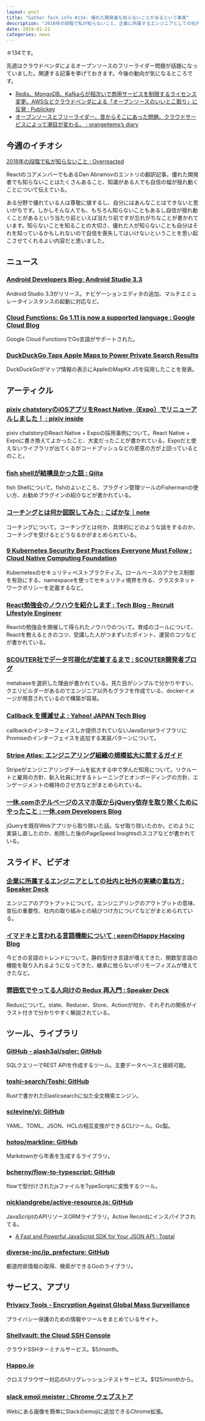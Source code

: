```yaml
---
layout: post
title: "Gather-Tech.info #134: 優れた開発者も知らないことがあるという事実"
description: "2018年の段階で私が知らないこと、企業に所属するエンジニアとしての社内と社外の実績の重ね方 など"
date: 2019-01-21
categories: news
---
```


＃134です。

先週はクラウドベンダによるオープンソースのフリーライダー問題が話題になっていました。関連する記事を挙げておきます。今後の動向が気になるところです。

- [Redis、MongoDB、Kafkaらが相次いで商用サービスを制限するライセンス変更。AWSなどクラウドベンダによる「オープンソースのいいとこ取り」に反発 : Publickey](https://www.publickey1.jp/blog/19/redismongodbkafkaaws.html)
- [オープンソースとフリーライダー、昔からそこにあった問題。クラウドサービスによって潮目が変わる。 : orangeitems’s diary](https://www.orangeitems.com/entry/2019/01/16/164254)

## 今週のイチオシ

[2018年の段階で私が知らないこと : Overreacted](https://overreacted.io/ja/things-i-dont-know-as-of-2018/)

ReactのコアメンバーでもあるDan Abramovのエントリの翻訳記事。優れた開発者でも知らないことはたくさんあること、知識がある人でも自信の幅が揺れ動くことについて伝えている。

ある分野で優れている人は尊敬に値するし、自分にはあんなことはできないと思いがちです。しかしそんな人でも、もちろん知らないこともあるし自信が揺れ動くことがあるという当たり前といえば当たり前ですが忘れがちなことが書かれています。知らないことを知ることの大切さ、優れた人が知らないことも自分はそれを知っているかもしれないので自信を喪失してはいけないということを思い起こさせてくれるよい内容だと思いました。

## ニュース

### [Android Developers Blog: Android Studio 3.3](https://android-developers.googleblog.com/2019/01/android-studio-33.html)

Android Studio 3.3がリリース。ナビゲーションエディタの追加、マルチエミュレータインスタンスの起動に対応など。

### [Cloud Functions: Go 1.11 is now a supported language : Google Cloud Blog](https://cloud.google.com/blog/products/application-development/cloud-functions-go-1-11-is-now-a-supported-language)

Google Cloud FunctionsでGo言語がサポートされた。

### [DuckDuckGo Taps Apple Maps to Power Private Search Results](https://spreadprivacy.com/duckduckgo-apple-mapkit-js/)

DuckDuckGoがマップ情報の表示にAppleのMapKit JSを採用したことを発表。

## アーティクル

### [pixiv chatstoryのiOSアプリをReact Native（Expo）でリニューアルしました！ : pixiv inside](https://inside.pixiv.blog/tawachan/6254)

pixiv chatstoryのReact Native + Expoの採用事例について。React Native + Expoに書き換えてよかったこと、大変だったことが書かれている。Expoだと使えないライブラリが出てくるがコードプッシュなどの恩恵の方が上回っているとのこと。

### [fish shellが結構良かった話 : Qiita](https://qiita.com/hennin/items/33758226a0de8c963ddf)

fish Shellについて。fishのよいところ、プラグイン管理ツールのFishermanの使い方、お勧めプラグインの紹介などが書かれている。

### [コーチングとは何か図説してみた : こばかな｜note](https://note.mu/kobaka7/n/n0e2de5bc2b9a)

コーチングについて。コーチングとは何か、具体的にどのような話をするのか、コーチングを受けるとどうなるかがまとめられている。

### [9 Kubernetes Security Best Practices Everyone Must Follow : Cloud Native Computing Foundation](https://www.cncf.io/blog/2019/01/14/9-kubernetes-security-best-practices-everyone-must-follow/)

Kubernetesのセキュリティベストプラクティス。ロールベースのアクセス制御を有効にする、namespaceを使ってセキュリティ境界を作る、クラスタネットワークポリシーを定義するなど。

### [React勉強会のノウハウを紹介します : Tech Blog - Recruit Lifestyle Engineer](https://engineer.recruit-lifestyle.co.jp/techblog/2019-01-17-react-training/)

Reactの勉強会を開催して得られたノウハウのついて。育成のゴールについて、Reactを教えるときのコツ、受講した人がつまずいたポイント、運営のコツなどが書かれている。

### [SCOUTER社でデータ可視化が定着するまで : SCOUTER開発者ブログ](https://techblog.scouter.co.jp/entry/2019/01/17/122458)

metabaseを選択した理由が書かれている。見た目がシンプルで分かりやすい、クエリビルダーがあるのでエンジニア以外もグラフを作成でいる、dockerイメージが用意されているので構築が容易。

### [Callback を撲滅せよ : Yahoo! JAPAN Tech Blog](https://techblog.yahoo.co.jp/javascript/nodejs/callback-to-promise/)

callbackのインターフェイスしか提供されていないJavaScriptライブラリにPromiseのインターフェイスを追加する実装パターンについて。

### [Stripe Atlas: エンジニアリング組織の規模拡大に関するガイド](https://stripe.com/atlas/guides/scaling-eng?locale=ja)

Stripeがエンジニアリングチームを拡大する中で学んだ知見について。リクルートと雇用の方針、新入社員に対するトレーニングとオンボーディングの方針、エンゲージメントの維持のさせ方などがまとめられている。

### [一休.comホテルページのスマホ版からjQuery依存を取り除くためにやったこと : 一休.com Developers Blog](https://user-first.ikyu.co.jp/entry/goodbye-jquery)

jQueryを既存Webアプリから取り除いた話。なぜ取り除いたのか。どのように実装し直したのか、削除した後のPageSpeed Insightsのスコアなどが書かれている。

## スライド、ビデオ

### [企業に所属するエンジニアとしての社内と社外の実績の重ね方 : Speaker Deck](https://speakerdeck.com/matsumoto_r/qi-ye-nisuo-shu-suruenziniatositefalseshe-nei-toshe-wai-falseshi-ji-falsezhong-nefang)

エンジニアのアウトプットについて。エンジニアリングのアウトプットの意味、宣伝の重要性、社内の取り組みとの結びつけ方についてなどがまとめられている。

### [イマドキと言われる言語機能について : κeenのHappy Hacκing Blog](https://keens.github.io/slide/imadokitoiwarerugengokinounitsuite/)

今どきの言語のトレンドについて。静的型付き言語が増えてきた、関数型言語の機能を取り入れるようになってきた、継承に依らないポリモーフィズムが増えてきたなど。

### [雰囲気でやってる人向けの Redux 再入門 : Speaker Deck](https://speakerdeck.com/jmblog/fen-wei-qi-deyatuteruren-xiang-kefalse-redux-zai-ru-men)

Reduxについて。state、Reducer、Store、Actionが何か、それぞれの関係がイラスト付きで分かりやすく解説されている。

## ツール、ライブラリ

### [GitHub - alash3al/sqler: GitHub](https://github.com/alash3al/sqler)

SQLクエリーでREST APIを作成するツール。主要データベースと接続可能。

### [toshi-search/Toshi: GitHub](https://github.com/toshi-search/Toshi)

Rustで書かれたElasticsearchに似た全文検索エンジン。

### [sclevine/yj: GitHub](https://github.com/sclevine/yj)

YAML、TOML、JSON、HCLの相互変換ができるCLIツール。Go製。

### [hotoo/markline: GitHub](https://github.com/hotoo/markline)

Markdownから年表を生成するライブラリ。

### [bcherny/flow-to-typescript: GitHub](https://github.com/bcherny/flow-to-typescript)

flowで型付けされたjsファイルをTypeScriptに変換するツール。

### [nicklandgrebe/active-resource.js: GitHub](https://github.com/nicklandgrebe/active-resource.js)

JavaScriptのAPIリソースORMライブラリ。Active Recordにインスパイアされてる。

- [A Fast and Powerful JavaScript SDK for Your JSON API : Toptal](https://www.toptal.com/api-developers/fast-powerful-js-sdks-for-rest-apis)

### [diverse-inc/jp_prefecture: GitHub](https://github.com/diverse-inc/jp_prefecture)

都道府県情報の取得、検索ができるGoのライブラリ。

## サービス、アプリ

### [Privacy Tools - Encryption Against Global Mass Surveillance](https://www.privacytools.io/)

プライバシー保護のための情報やツールをまとめているサイト。

### [Shellvault: the Cloud SSH Console](https://www.shellvault.io/?pw_campaign=hnjan10)

クラウドSSHターミナルサービス。$5/month。

### [Happo.io](https://happo.io/)

クロスブラウザー対応のUIリグレッションテストサービス。$125/monthから。

### [slack emoji meister : Chrome ウェブストア](https://chrome.google.com/webstore/detail/slack-emoji-meister/omcnknklnilbbnoioiaibdkhoonlmdnj)

Webにある画像を簡単にSlackのemojiに追加できるChrome拡張。
